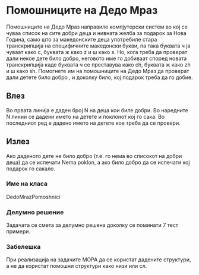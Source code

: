 # Помошниците на Дедо Мраз
Помошниците на Дедо Мраз направиле компјутерски систем во кој се чуваа список на сите добри деца и нивната желба за подарок за Нова Година,
само што за македонските деца употребиле стара транскрипција на специфичните македонски букви, па така буквата ч ја чуваат како c,
буквата ж како z и ш како s. Но, кога треба да проверат дали некое дете било добро, неговото име го добиваат според новата транскрипција
каде буквата ч се преставува како ch, буквата ж како zh и ш како sh. Помогнете им на помошниците на Дедо Мраз да проверат дали детете било добро ,
и доколку било, кој подарок треба да го добие.

## Влез
Во првата линија е даден број N на деца кои биле добри. Во наредните N линии се дадени името на детете и поклонот кој го сака.
Во последниот ред е дадено името на детете кое треба да се провери.

## Излез
Ако даденото дете не било добро (т.е. го нема во списокот на добри деца) да се испечати Nema poklon, а ако било добро да се испечати кој подарок го сакало.

### Име на класа
DedoMrazPomoshnici

### Делумно решение
Задачата се смета за делумно решена доколку се поминати 7 тест примери.

### Забелешка
При реализација на задачите МОРА да се користат дадените структури, а не да користат помошни структури како низи или сл.
